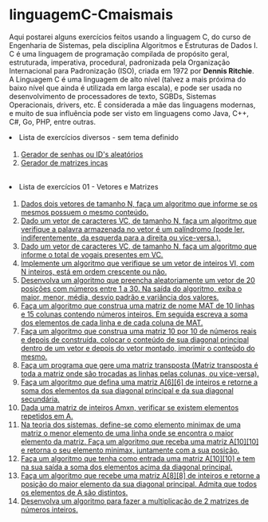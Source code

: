 # linguagemC-Cmaismais
Aqui postarei alguns exercícios feitos usando a linguagem C, do curso de Engenharia de Sistemas, pela disciplina Algoritmos e Estruturas de Dados I.<br>
C é uma linguagem de programação compilada de propósito geral, estruturada, imperativa, procedural, padronizada pela Organização Internacional para Padronização (ISO), criada em 1972 por <b>Dennis Ritchie</b>.<br>
A Linguagem C é uma linguagem de alto nível (talvez a mais próxima do baixo nível que ainda é utilizada em larga escala), e pode ser usada no desenvolvimento de processadores de texto, SGBDs, Sistemas Operacionais, drivers, etc.
É considerada a mãe das linguagens modernas, e muito de sua influência pode ser visto em linguagens como Java, C++, C#, Go, PHP, entre outras.<br>

<li> Lista de exercícios diversos - sem tema definido
<ol>
<br>
<li><a href="https://github.com/GabrielaNR/linguagemC-Cmaismais/blob/main/gerador_de_senhas.c">Gerador de senhas ou ID's aleatórios</a></li>
<li><a href="https://github.com/GabrielaNR/linguagemC-Cmaismais/blob/main/gerador_matrizes_incas.c">Gerador de matrizes incas</a></li>
</ol>
<br>
</li>

<li> Lista de exercícios 01 - Vetores e Matrizes 
<ol>
<br>
<li><a href="https://github.com/GabrielaNR/linguagemC-Cmaismais/blob/main/exercicio01.c">Dados dois vetores de tamanho N, faça um algoritmo que informe se os mesmos possuem o mesmo conteúdo.</a> </li>
<li><a href="https://github.com/GabrielaNR/linguagemC-Cmaismais/blob/main/exercicio02.c">Dado um vetor de caracteres VC, de tamanho N, faça um algoritmo que verifique a palavra armazenada no vetor é um palíndromo (pode ler, indiferentemente, da esquerda para a direita ou vice-versa.).</a></li>
<li><a href="https://github.com/GabrielaNR/linguagemC-Cmaismais/blob/main/exercicio03.c">Dado um vetor de caracteres VC, de tamanho N, faça um algoritmo que informe o total de vogais presentes em VC.</a></li>
<li><a href="https://github.com/GabrielaNR/linguagemC-Cmaismais/blob/main/exercicio04.c">Implemente um algoritmo que verifique se um vetor de inteiros VI, com N inteiros, está em ordem crescente ou não.</a></li>
<li><a href="https://github.com/GabrielaNR/linguagemC-Cmaismais/blob/main/exercicio05.c">Desenvolva um algoritmo que preencha aleatoriamente um vetor de 20 posições com números entre 1 a 30. Na saída do algoritmo, exiba o maior, menor, média, desvio padrão e variância dos valores.</a></li>
<li><a href="https://github.com/GabrielaNR/linguagemC-Cmaismais/blob/main/exercicio06.c">Faça um algoritmo que construa uma matriz de nome MAT de 10 linhas e 15 colunas contendo números inteiros. Em seguida escreva a soma dos elementos de cada linha e de cada coluna de MAT.</a></li>
<li><a href="https://github.com/GabrielaNR/linguagemC-Cmaismais/blob/main/exercicio7.c">Faça um algoritmo que construa uma matriz 10 por 10 de números reais e depois de construída, colocar o conteúdo de sua diagonal principal dentro de um vetor e depois do vetor montado, imprimir o conteúdo do mesmo.</a></li>
<li><a href="https://github.com/GabrielaNR/linguagemC-Cmaismais/blob/main/exercicio08.c">Faça um programa que gere uma matriz transposta (Matriz transposta é toda a matriz onde são trocadas as linhas pelas colunas, ou vice-versa).</a></li>
<li><a href="https://github.com/GabrielaNR/linguagemC-Cmaismais/blob/main/exercicio09.c">Faça um algoritmo que defina uma matriz A[6][6] de inteiros e retorne a soma dos elementos da sua diagonal principal e da sua diagonal secundária.</a></li>
<li><a href="https://github.com/GabrielaNR/linguagemC-Cmaismais/blob/main/exercicio10.c">Dada uma matriz de inteiros Amxn, verificar se existem elementos repetidos em A.</a>
</li>
<li><a href="https://github.com/GabrielaNR/linguagemC-Cmaismais/blob/main/exercicio11.c">Na teoria dos sistemas, define-se como elemento minimax de uma matriz o menor elemento de uma linha onde se encontra o maior elemento da matriz. Faça um algoritmo que receba uma matriz A[10][10] e retorna o seu elemento minimax, juntamente com a sua posição.</a></li>
<li><a href="https://github.com/GabrielaNR/linguagemC-Cmaismais/blob/main/exercicio12.c">Faça um algoritmo que tenha como entrada uma matriz A[10][10] e tem na sua saída a soma dos elementos acima da diagonal principal.</a></li>
<li><a href="https://github.com/GabrielaNR/linguagemC-Cmaismais/blob/main/exercicio13.c">Faça um algoritmo que recebe uma matriz A[8][8] de inteiros e retorne a posição do maior elemento da sua diagonal principal. Admita que todos os elementos de A são distintos.</a></li>
<li><a href="https://github.com/GabrielaNR/linguagemC-Cmaismais/blob/main/exercicio14.c"> Desenvolva um algoritmo para fazer a multiplicação de 2 matrizes de números inteiros.</a></li>
</ol>
</li>

